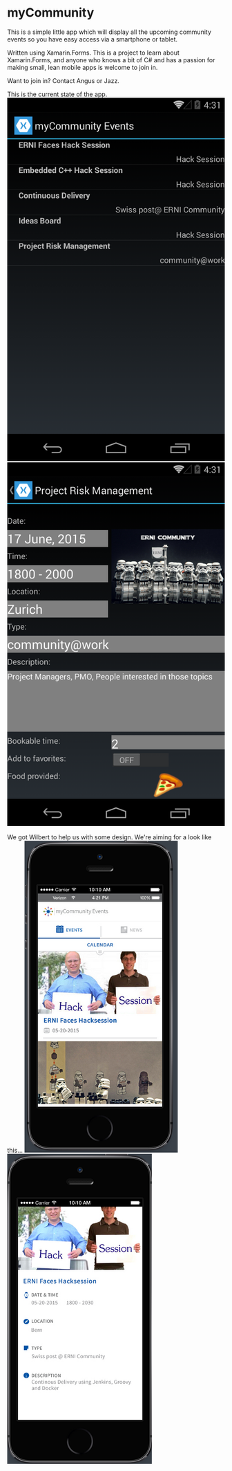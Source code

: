 # myCommunity

This is a simple little app which will display all the upcoming community events so you have easy access via a smartphone or tablet.

Written using Xamarin.Forms. This is a project to learn about Xamarin.Forms, and anyone who knows a bit of C# and has a passion for making small, lean mobile apps is welcome to join in.

Want to join in? Contact Angus or Jazz.

This is the current state of the app.
![screen1](https://raw.githubusercontent.com/ERNICommunity/myCommunity/master/Screenshots/screen1.png)
![screen2](https://raw.githubusercontent.com/ERNICommunity/myCommunity/master/Screenshots/screen2.png)

We got Wilbert to help us with some design. We're aiming for a look like this...
![new1](https://raw.githubusercontent.com/ERNICommunity/myCommunity/master/Screenshots/newdesign1.png)
![new2](https://raw.githubusercontent.com/ERNICommunity/myCommunity/master/Screenshots/newdesign2.png)



